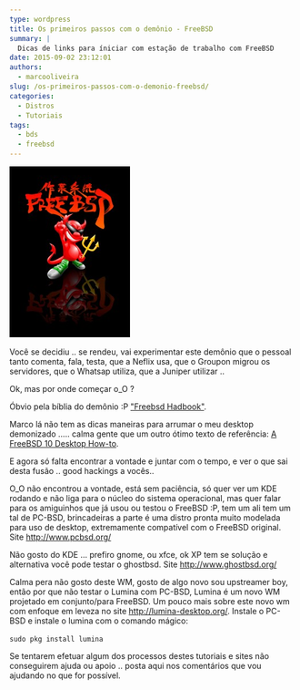 ```yaml
---
type: wordpress
title: Os primeiros passos com o demônio - FreeBSD
summary: |
  Dicas de links para íniciar com estação de trabalho com FreeBSD
date: 2015-09-02 23:12:01
authors:
  - marcooliveira
slug: /os-primeiros-passos-com-o-demonio-freebsd/
categories:
  - Distros
  - Tutoriais
tags:
  - bds
  - freebsd
---
```


<a href="/images/wp-content/uploads/2015/09/freebsd.jpg"><img class="aligncenter size-medium wp-image-3261" src="/images/wp-content/uploads/2015/09/freebsd-212x300.jpg" alt="freebsd" width="212" height="300" /></a>

Você se decidiu .. se rendeu, vai experimentar este demônio que o pessoal tanto comenta, fala, testa, que a Neflix usa, que o Groupon migrou os servidores, que o Whatsap utiliza, que a Juniper utilizar ..

Ok, mas por onde começar o_O ?

Óbvio pela bíblia do demônio :P <a href="https://www.freebsd.org/doc/handbook/" target="_blank">"Freebsd Hadbook"</a>.

Marco lá não tem as dicas maneiras para arrumar o meu desktop demonizado ..... calma gente que um outro ótimo texto de referência: <a href="https://cooltrainer.org/a-freebsd-desktop-howto/" target="_blank">A FreeBSD 10 Desktop How-to</a>.

<!--more-->

E agora só falta encontrar a vontade e juntar com o tempo, e ver o que sai desta fusão .. good hackings a vocês..

O_O não encontrou a vontade, está sem paciência, só quer ver um KDE rodando e não liga para o núcleo do sistema operacional, mas quer falar para os amiguinhos que já usou ou testou o FreeBSD :P, tem um ali tem um tal de PC-BSD, brincadeiras a parte é uma distro pronta muito modelada para uso de desktop, extremamente compatível com o FreeBSD original. Site <a href="http://www.pcbsd.org/" target="_blank">http://www.pcbsd.org/</a>

Não gosto do KDE ... prefiro gnome, ou xfce, ok XP tem se solução e alternativa você pode testar o ghostbsd. Site <a href="http://www.ghostbsd.org/" target="_blank">http://www.ghostbsd.org/</a>

Calma pera não gosto deste WM, gosto de algo novo sou upstreamer boy, então por que não testar o Lumina com PC-BSD, Lumina é um novo WM projetado em conjunto/para FreeBSD. Um pouco mais sobre este novo wm com enfoque em leveza no site <a href="http://lumina-desktop.org/" target="_blank">http://lumina-desktop.org/</a>. Instale o PC-BSD e instale o lumina com o comando mágico:

<code>sudo pkg install lumina</code>

Se tentarem efetuar algum dos processos destes tutoriais e sites não conseguirem ajuda ou apoio .. posta aqui nos comentários que vou ajudando no que for possível.
